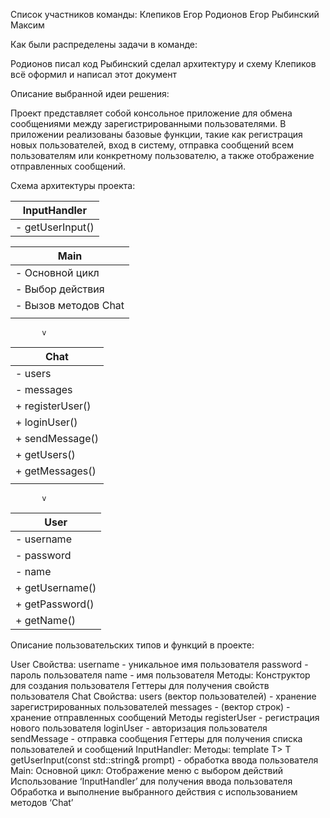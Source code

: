 Список участников команды:
Клепиков Егор
Родионов Егор 
Рыбинский Максим

Как были распределены задачи в команде:

Родионов  писал код
Рыбинский сделал архитектуру и схему 
Клепиков всё оформил и написал этот документ


Описание выбранной идеи решения:

Проект представляет собой консольное приложение для обмена сообщениями между зарегистрированными пользователями. В приложении реализованы базовые функции, такие как регистрация новых пользователей, вход в систему, отправка сообщений всем пользователям или конкретному пользователю, а также отображение отправленных сообщений.

Схема архитектуры проекта:

|      InputHandler       |
|-------------------------|
| - getUserInput<T>()     |

|       Main          |
|---------------------|
| - Основной цикл     |
| - Выбор действия    |
| - Вызов методов Chat|
           |
           v
|        Chat         |
|---------------------|
| - users             |
| - messages          |
| + registerUser()    |
| + loginUser()       |
| + sendMessage()     |
| + getUsers()        |
| + getMessages()     |
           |
           v
|        User         |
|---------------------|
| - username          |
| - password          |
| - name              |
| + getUsername()     |
| + getPassword()     |
| + getName()         |


Описание пользовательских типов и функций в проекте:

User
Свойства:
username - уникальное имя пользователя
password - пароль пользователя
name - имя пользователя
Методы:
Конструктор для создания пользователя
Геттеры для получения свойств пользователя
Chat
Свойства:
users (вектор пользователей) - хранение зарегистрированных пользователей
messages - (вектор строк) - хранение отправленных сообщений
Методы
registerUser - регистрация нового пользователя
loginUser - авторизация пользователя
sendMessage - отправка сообщения
Геттеры для получения списка пользователей и сообщений
InputHandler:
Методы:
template <typename> T> T getUserInput(const std::string& prompt) - обработка ввода пользователя
Main:
Основной цикл:
Отображение меню с выбором действий
Использование ‘InputHandler’ для получения ввода пользователя 
Обработка и выполнение выбранного действия с использованием методов ‘Chat’
